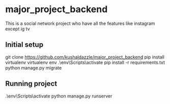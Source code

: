 # major_project_backend
This is a social network project who have all the features like instagram except ig tv


## Initial setup
git clone https://github.com/kushaldazzle/major_project_backend
pip install virtualenv
virtualenv env
.\env\Scripts\activate
pip install -r requirements.txt
python manage.py migrate


## Running project
.\env\Scripts\activate
python manage.py runserver



